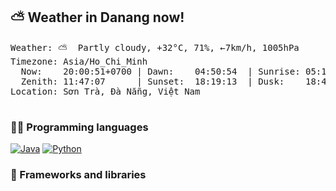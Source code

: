 ## ⛅️ Weather in Danang now!
<pre>Weather: ⛅️  Partly cloudy, +32°C, 71%, ←7km/h, 1005hPa
Timezone: Asia/Ho_Chi_Minh
  Now:    20:00:51+0700 | Dawn:    04:50:54  | Sunrise: 05:15:09
  Zenith: 11:47:07      | Sunset:  18:19:13  | Dusk:    18:43:29
Location: Sơn Trà, Đà Nẵng, Việt Nam

</pre>

### 👨‍💻 Programming languages

<p>
    <a href="https://github.com/search?q=user%3AHuan2302+is%3Arepo+language%3Ajava"><img alt="Java" src="https://img.shields.io/badge/Java%20-%23007396.svg?logo=java&logoColor=white"></a>
  <a href="https://github.com/search?q=user%3AHuan2302+is%3Arepo+language%3Apython"><img alt="Python" src="https://img.shields.io/badge/Python%20-%2314354C.svg?logo=python&logoColor=white"></a>
</p>

### 🧰 Frameworks and libraries

<p>
</p>

